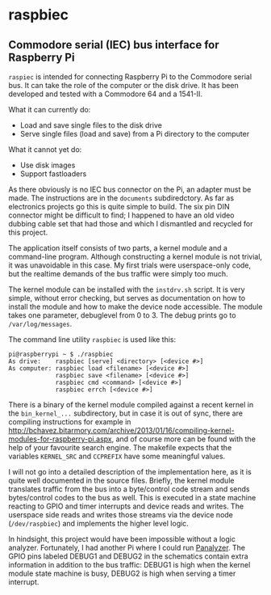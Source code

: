 raspbiec
========

Commodore serial (IEC) bus interface for Raspberry Pi
-----------------------------------------------------


`raspiec` is intended for connecting Raspberry Pi to the Commodore serial bus.
It can  take the role of the computer or the disk drive. It has been
developed and tested with a Commodore 64 and a 1541-II.


What it can currently do:

* Load and save single files to the disk drive
* Serve single files (load and save) from a Pi directory to the computer

What it cannot yet do:

* Use disk images
* Support fastloaders


As there obviously is no IEC bus connector on the Pi, an adapter must
be made. The instructions are in the `documents` subdiredctory. As far
as electronics projects go this is quite simple to build. The six pin DIN
connector might be difficult to find; I happened to have an old video
dubbing cable set that had those and which I dismantled and recycled for
this project.

The application itself consists of two parts, a kernel module and a
command-line program. Although constructing a kernel module is not trivial,
it was unavoidable in this case. My first trials were userspace-only code,
but the realtime demands of the bus traffic were simply too much.

The kernel module can be installed with the `instdrv.sh` script.
It is very simple, without error checking, but serves as documentation
on how to install the module and how to make the device node accessible.
The module takes one parameter, debuglevel from 0 to 3.
The debug prints go to `/var/log/messages`.

The command line utility `raspbiec` is used like this:

    pi@raspberrypi ~ $ ./raspbiec 
    As drive:    raspbiec [serve] <directory> [<device #>]
    As computer: raspbiec load <filename> [<device #>]
                 raspbiec save <filename> [<device #>]
                 raspbiec cmd <command> [<device #>]
                 raspbiec errch [<device #>]


There is a binary of the kernel module compiled against a recent kernel
in the `bin_kernel_...` subdirectory, but in case it is out of sync,
there are compiling instructions for example in <http://bchavez.bitarmory.com/archive/2013/01/16/compiling-kernel-modules-for-raspberry-pi.aspx>,
and of course more can be found with the help of your favourite search engine.
The makefile expects that the variables `KERNEL_SRC` and `CCPREFIX` have some
meaningful values.

I will not go into a detailed description of the implementation here, as it is
quite well documented in the source files. Briefly, the kernel module
translates traffic from the bus into a byte/control code stream
and sends bytes/control codes to the bus as well. This is executed in a state
machine reacting to GPIO and timer interrupts and device reads and writes.
The userspace side reads and writes those streams via the device node
(`/dev/raspbiec`) and implements the higher level logic.

In hindsight, this project would have been impossible without a logic
analyzer. Fortunately, I had another Pi where I could run
[Panalyzer](https://github.com/richardghirst/Panalyzer).
The GPIO pins labeled DEBUG1 and DEBUG2 in the schematics contain extra
information in addition to the bus traffic: DEBUG1 is high when the kernel
module state machine is busy, DEBUG2 is high when serving a timer interrupt.
